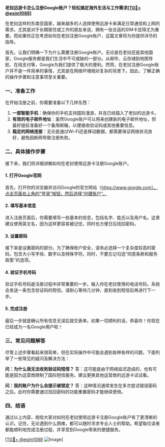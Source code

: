 **老挝远游卡怎么注册Google账户？轻松搞定海外生活与工作需求[[TG💪+ @esim1088](https://t.me/s/esim1088)]**

在老挝这样的东南亚国家，越来越多的人选择使用远游卡来满足日常通信和上网的需求。尤其是对于长期居住或工作的朋友来说，拥有一张合适的SIM卡显得尤为重要。而如果你正在考虑如何在老挝注册Google账户，这篇文章将为你提供详尽的指导。

首先，让我们明确一下为什么需要注册Google账户。无论是在老挝还是其他国家，Google服务都是我们生活中不可或缺的一部分。从邮件、云存储到地图导航、在线支付等，Google为我们提供了极大的便利。然而，在老挝注册Google账户并不是一件简单的事情，尤其是在网络环境相对复杂的背景下。因此，了解正确的操作步骤和注意事项至关重要。

### 一、准备工作

在开始注册之前，你需要准备以下几样东西：

1. **一部智能手机**：确保你的手机支持国际漫游，并且已经插入了老挝的远游卡。
2. **有效的电子邮件地址**：虽然Google账户可以用来创建新的电子邮件地址，但最好提前准备好一个备用邮箱，以便接收验证码或其他重要信息。
3. **稳定的网络连接**：无论是通过Wi-Fi还是移动数据，都需要保证网络状况良好，避免因断网导致注册失败。

### 二、具体操作步骤

接下来，我们将详细讲解如何在老挝使用远游卡注册Google账户。

#### 1. 打开Google官网

首先，打开你的浏览器并访问Google的官方网站（https://www.google.com）。点击页面右上角的“登录”按钮，然后选择“创建账户”。

#### 2. 填写基本信息

进入注册页面后，你需要填写一些基本的信息，包括名字、姓氏以及用户名。这里建议使用英文名，因为这样更容易被记住，同时也方便日后找回密码。

#### 3. 设置密码

接下来是设置密码的部分。为了确保账户安全，请务必选择一个复杂度较高的密码，包含大小写字母、数字以及特殊字符。同时，不要忘记勾选“同意条款和服务政策”的选项。

#### 4. 验证手机号码

验证手机号码是注册过程中非常重要的一步。输入你在老挝使用的电话号码，系统会发送一条包含验证码的短信。请耐心等待几分钟，直到收到短信后再进行下一步。

#### 5. 完成注册

最后一步就是确认所有信息无误后提交表单。如果一切顺利的话，恭喜你！你现在已经成为一名Google用户啦！

### 三、常见问题解答

尽管上述步骤看起来很简单，但在实际操作中可能会遇到各种各样的问题。下面列举了一些常见的疑问及解决方法：

**问：为什么我无法收到验证码短信？**
答：这可能是由于网络延迟造成的，也有可能是因为运营商限制了国际短信服务。建议更换其他运营商的远游卡试试看。

**问：我的账户为什么会提示被锁定？**
答：这种情况通常发生在多次尝试错误密码之后。此时你需要通过找回密码的功能重置密码才能继续使用。

### 四、结语

通过以上内容，相信大家对如何在老挝使用远游卡注册Google账户有了更清晰的认识。记住，无论遇到什么困难，都可以随时寻求专业人士的帮助。希望每位读者都能顺利地完成注册过程，并享受到Google带来的便捷服务。

[[TG💪+ @esim1088](https://t.me/s/esim1088) ![Image](https://i.postimg.cc/4NQfJmqS/Snipaste-2025-05-13-00-14-12.png)]